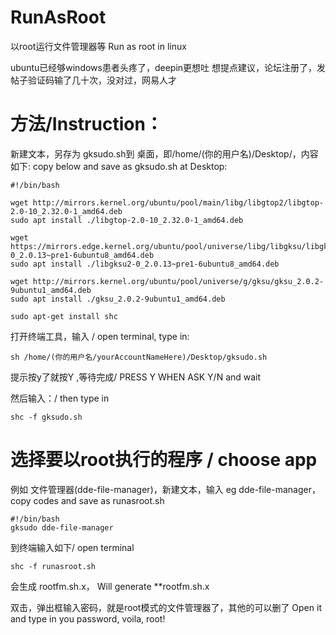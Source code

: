 # RunAsRoot
以root运行文件管理器等
Run as root in linux

ubuntu已经够windows患者头疼了，deepin更想吐
想提点建议，论坛注册了，发帖子验证码输了几十次，没对过，网易人才

# 方法/Instruction：
新建文本，另存为 gksudo.sh到 桌面，即/home/(你的用户名)/Desktop/，内容如下:
copy below and save as gksudo.sh at Desktop:

```shell
#!/bin/bash

wget http://mirrors.kernel.org/ubuntu/pool/main/libg/libgtop2/libgtop-2.0-10_2.32.0-1_amd64.deb
sudo apt install ./libgtop-2.0-10_2.32.0-1_amd64.deb

wget https://mirrors.edge.kernel.org/ubuntu/pool/universe/libg/libgksu/libgksu2-0_2.0.13~pre1-6ubuntu8_amd64.deb
sudo apt install ./libgksu2-0_2.0.13~pre1-6ubuntu8_amd64.deb

wget http://mirrors.kernel.org/ubuntu/pool/universe/g/gksu/gksu_2.0.2-9ubuntu1_amd64.deb
sudo apt install ./gksu_2.0.2-9ubuntu1_amd64.deb

sudo apt-get install shc
```

打开终端工具，输入 / open terminal, type in:

```shell
sh /home/(你的用户名/yourAccountNameHere)/Desktop/gksudo.sh
```
提示按y了就按Y ,等待完成/ PRESS Y WHEN ASK Y/N and wait

然后输入：/ then type in
```shell
shc -f gksudo.sh
```

# 选择要以root执行的程序 / choose app
例如 文件管理器(dde-file-manager)，新建文本，输入 
eg dde-file-manager，copy codes and save as runasroot.sh

```shell
#!/bin/bash
gksudo dde-file-manager
```
到终端输入如下/ open terminal
```shell
shc -f runasroot.sh
```
会生成 rootfm.sh.x，
Will generate **rootfm.sh.x

双击，弹出框输入密码，就是root模式的文件管理器了，其他的可以删了
Open it and type in you password, voila, root!
